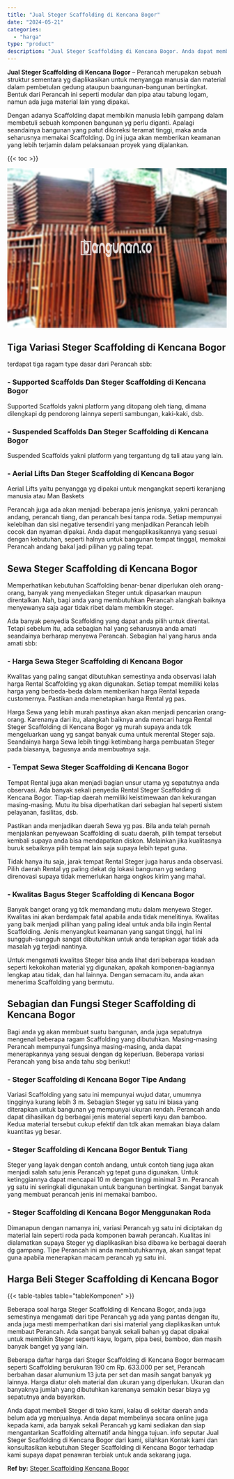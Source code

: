 ```yaml
---
title: "Jual Steger Scaffolding di Kencana Bogor"
date: "2024-05-21"
categories: 
  - "harga"
type: "product"
description: "Jual Steger Scaffolding di Kencana Bogor. Anda dapat membeli Steger di toko kami, kalau di sekitar daerah anda belum ada yg menjualnya. Anda dapat membelinya..."
---
```


**Jual Steger Scaffolding di Kencana Bogor** – Perancah merupakan sebuah struktur sementara yg diaplikasikan untuk menyangga manusia dan material dalam pembetulan gedung ataupun baangunan-bangunan bertingkat. Bentuk dari Perancah ini seperti modular dan pipa atau tabung logam, namun ada juga material lain yang dipakai.

Dengan adanya Scaffolding dapat membikin manusia lebih gampang dalam membetuli sebuah komponen bangunan yg perlu diganti. Apalagi seandainya bangunan yang patut dikoreksi teramat tinggi, maka anda seharusnya memakai Scaffolding. Dg ini juga akan memberikan keamanan yang lebih terjamin dalam pelaksanaan proyek yang dijalankan.

{{< toc >}}

![Jual Steger Scaffolding di Kencana Bogor](/images/sewa-scaffolding-steger-13.png)

## Tiga Variasi Steger Scaffolding di Kencana Bogor

terdapat tiga ragam type dasar dari Perancah sbb:

### \- Supported Scaffolds Dan Steger Scaffolding di Kencana Bogor

Supported Scaffolds yakni platform yang ditopang oleh tiang, dimana dilengkapi dg pendorong lainnya seperti sambungan, kaki-kaki, dsb.

### \- Suspended Scaffolds Dan Steger Scaffolding di Kencana Bogor

Suspended Scaffolds yakni platform yang tergantung dg tali atau yang lain.

### \- Aerial Lifts Dan Steger Scaffolding di Kencana Bogor

Aerial Lifts yaitu penyangga yg dipakai untuk mengangkat seperti keranjang manusia atau Man Baskets

Perancah juga ada akan menjadi beberapa jenis jenisnya, yakni perancah andang, perancah tiang, dan perancah besi tanpa roda. Setiap mempunyai kelebihan dan sisi negative tersendiri yang menjadikan Perancah lebih cocok dan nyaman dipakai. Anda dapat mengaplikasikannya yang sesuai dengan kebutuhan, seperti halnya untuk bangunan tempat tinggal, memakai Perancah andang bakal jadi pilihan yg paling tepat.

## Sewa Steger Scaffolding di Kencana Bogor

Memperhatikan kebutuhan Scaffolding benar-benar diperlukan oleh orang-orang, banyak yang menyediakan Steger untuk dipasarkan maupun direntalkan. Nah, bagi anda yang membutuhkan Perancah alangkah baiknya menyewanya saja agar tidak ribet dalam membikin steger.

Ada banyak penyedia Scaffolding yang dapat anda pilih untuk dirental. Tetapi sebelum itu, ada sebagian hal yang seharusnya anda amati seandainya berharap menyewa Perancah. Sebagian hal yang harus anda amati sbb:

### \- Harga Sewa Steger Scaffolding di Kencana Bogor

Kwalitas yang paling sangat dibutuhkan semestinya anda observasi ialah harga Rental Scaffolding yg akan digunakan. Setiap tempat memiliki kelas harga yang berbeda-beda dalam memberikan harga Rental kepada customernya. Pastikan anda menetapkan harga Rental yg pas.

Harga Sewa yang lebih murah pastinya akan akan menjadi pencarian orang-orang. Karenanya dari itu, alangkah baiknya anda mencari harga Rental Steger Scaffolding di Kencana Bogor yg murah supaya anda tdk mengeluarkan uang yg sangat banyak cuma untuk merental Steger saja. Seandainya harga Sewa lebih tinggi ketimbang harga pembuatan Steger pada biasanya, bagusnya anda membuatnya saja.

### \- Tempat Sewa Steger Scaffolding di Kencana Bogor

Tempat Rental juga akan menjadi bagian unsur utama yg sepatutnya anda observasi. Ada banyak sekali penyedia Rental Steger Scaffolding di Kencana Bogor. Tiap-tiap daerah memiliki keistimewaan dan kekurangan masing-masing. Mutu itu bisa diperhatikan dari sebagian hal seperti sistem pelayanan, fasilitas, dsb.

Pastikan anda menjadikan daerah Sewa yg pas. Bila anda telah pernah menjalankan penyewaan Scaffolding di suatu daerah, pilih tempat tersebut kembali supaya anda bisa mendapatkan diskon. Melainkan jika kualitasnya buruk sebaiknya pilih tempat lain saja supaya lebih tepat guna.

Tidak hanya itu saja, jarak tempat Rental Steger juga harus anda observasi. Pilih daerah Rental yg paling dekat dg lokasi bangunan yg sedang direnovasi supaya tidak memerlukan harga ongkos kirim yang mahal.

### \- Kwalitas Bagus Steger Scaffolding di Kencana Bogor

Banyak banget orang yg tdk memandang mutu dalam menyewa Steger. Kwalitas ini akan berdampak fatal apabila anda tidak menelitinya. Kwalitas yang baik menjadi pilihan yang paling ideal untuk anda bila ingin Rental Scaffolding. Jenis menyangkut keamanan yang sangat tinggi, hal ini sungguh-sungguh sangat dibutuhkan untuk anda terapkan agar tidak ada masalah yg terjadi nantinya.

Untuk mengamati kwalitas Steger bisa anda lihat dari beberapa keadaan seperti kekokohan material yg digunakan, apakah komponen-bagiannya lengkap atau tidak, dan hal lainnya. Dengan semacam itu, anda akan menerima Scaffolding yang bermutu.

## Sebagian dan Fungsi Steger Scaffolding di Kencana Bogor

Bagi anda yg akan membuat suatu bangunan, anda juga sepatutnya mengenal beberapa ragam Scaffolding yang dibutuhkan. Masing-masing Perancah mempunyai fungsinya masing-masing, anda dapat menerapkannya yang sesuai dengan dg keperluan. Beberapa variasi Perancah yang bisa anda tahu sbg berikut!

### \- Steger Scaffolding di Kencana Bogor Tipe Andang

Variasi Scaffolding yang satu ini mempunyai wujud datar, umumnya tingginya kurang lebih 3 m. Sebagian Steger yg satu ini biasa yang diterapkan untuk bangunan yg mempunyai ukuran rendah. Perancah anda dapat dihasilkan dg berbagai jenis material seperti kayu dan bamboo. Kedua material tersebut cukup efektif dan tdk akan memakan biaya dalam kuantitas yg besar.

### \- Steger Scaffolding di Kencana Bogor Bentuk Tiang

Steger yang layak dengan contoh andang, untuk contoh tiang juga akan menjadi salah satu jenis Perancah yg tepat guna digunakan. Untuk ketinggiannya dapat mencapai 10 m dengan tinggi minimal 3 m. Perancah yg satu ini seringkali digunakan untuk bangunan bertingkat. Sangat banyak yang membuat perancah jenis ini memakai bamboo.

### \- Steger Scaffolding di Kencana Bogor Menggunakan Roda

Dimanapun dengan namanya ini, variasi Perancah yg satu ini diciptakan dg material lain seperti roda pada komponen bawah perancah. Kualitas ini dialamatkan supaya Steger yg diaplikasikan bisa dibawa ke berbagai daerah dg gampang. Tipe Perancah ini anda membutuhkannya, akan sangat tepat guna apabila menerapkan macam perancah yg satu ini.

## Harga Beli Steger Scaffolding di Kencana Bogor

{{< table-tables table="tableKomponen" >}}

Beberapa soal harga Steger Scaffolding di Kencana Bogor, anda juga semestinya mengamati dari tipe Perancah yg ada yang pantas dengan itu, anda juga mesti memperhatikan dari sisi material yang diaplikasikan untuk membaut Perancah. Ada sangat banyak sekali bahan yg dapat dipakai untuk membikin Steger seperti kayu, logam, pipa besi, bamboo, dan masih banyak banget yg yang lain.

Beberapa daftar harga dari Steger Scaffolding di Kencana Bogor bermacam seperti Scaffolding berukuran 190 cm Rp. 633.000 per set, Perancah berbahan dasar alumunium 13 juta per set dan masih sangat banyak yg lainnya. Harga diatur oleh material dan ukuran yang diperlukan. Ukuran dan banyaknya jumlah yang dibutuhkan karenanya semakin besar biaya yg sepatutnya anda bayarkan.

Anda dapat membeli Steger di toko kami, kalau di sekitar daerah anda belum ada yg menjualnya. Anda dapat membelinya secara online juga kepada kami, ada banyak sekali Perancah yg kami sediakan dan siap mengantarkan Scaffolding alternatif anda hingga tujuan. info seputar Jual Steger Scaffolding di Kencana Bogor dari kami, silahkan Kontak kami dan konsultasikan kebutuhan Steger Scaffolding di Kencana Bogor terhadap kami supaya dapat penawran terbiak untuk anda sekarang juga.

**Ref by:** [Steger Scaffolding Kencana Bogor](https://id.wikipedia.org/wiki/Steger)
